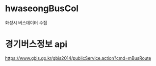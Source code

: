 # hwaseongBusCol
화성시 버스데이터 수집

# 경기버스정보 api
https://www.gbis.go.kr/gbis2014/publicService.action?cmd=mBusRoute